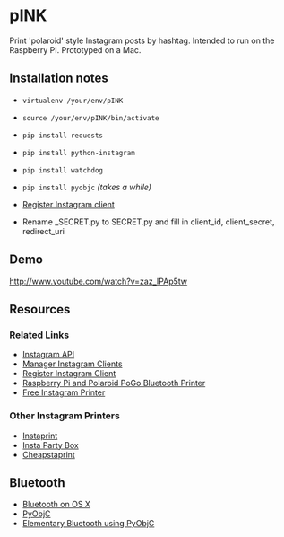 # pINK #

Print 'polaroid' style Instagram posts by hashtag. Intended to run on the Raspberry PI. Prototyped on a Mac.

## Installation notes ##

+ `virtualenv /your/env/pINK`
+ `source /your/env/pINK/bin/activate`
+ `pip install requests`
+ `pip install python-instagram`
+ `pip install watchdog`
+ `pip install pyobjc` *(takes a while)*

+ [Register Instagram client](http://instagram.com/developer/clients/register "Register Instagram client")
+ Rename \_SECRET.py to SECRET.py and fill in client\_id, client\_secret, redirect\_uri

## Demo ##

http://www.youtube.com/watch?v=zaz_IPAp5tw

## Resources ##

### Related Links ###

+ [Instagram API](http://instagram.com/developer/api-console/ "Instagram API")
+ [Manager Instagram Clients](http://instagram.com/developer/clients/manage "Manage Instagram Clients")
+ [Register Instagram Client](http://instagram.com/developer/clients/register "Register Instagram Client")
+ [Raspberry Pi and Polaroid PoGo Bluetooth Printer](http://opalfruits.net/blog/index.php/2013/02/14/raspberry-pi-and-polaroid-pogo-bluetooth-printer-part-1 "Raspberry Pi and Polaroid PoGo Bluetooth Printer")
+ [Free Instagram Printer](http://leemart.in/instaprinter "Free Instagram Printer")

### Other Instagram Printers ###

+ [Instaprint](http://instaprint.me/ "Instaprint")
+ [Insta Party Box](http://jamsdtf.com/instapartybox/ "Insta Party Box")
+ [Cheapstaprint](http://www.welcometocreature.com/blog/2012/11/20/cheapstaprint.html "Cheapstaprint")

## Bluetooth ##
+ [Bluetooth on OS X](https://developer.apple.com/library/mac/#documentation/DeviceDrivers/Conceptual/Bluetooth/BT_Bluetooth_On_MOSX/BT_Bluetooth_On_MOSX.html "Bluetooth on OS X")
+ [PyObjC](http://pythonhosted.org/pyobjc/install.html "PyObjC")
+ [Elementary Bluetooth using PyObjC](http://pseudofish.com/elementary-bluetooth-using-pyobjc.html "Elementary Bluetooth using PyObjC")
